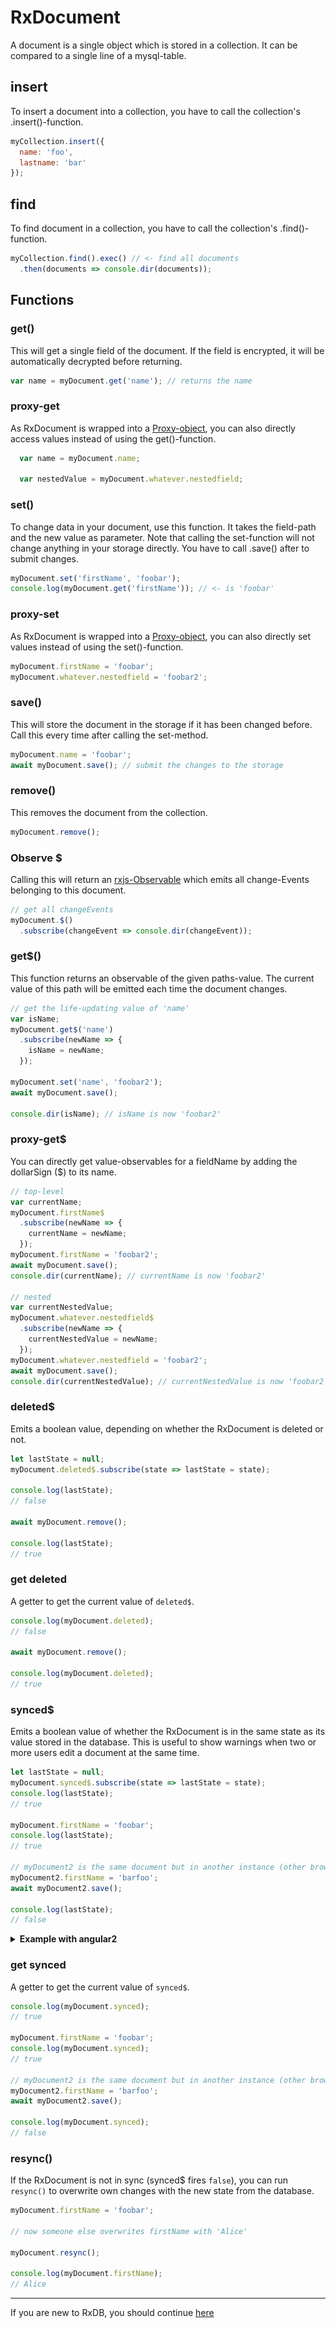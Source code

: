 # RxDocument
A document is a single object which is stored in a collection. It can be compared to a single line of a mysql-table.


## insert
To insert a document into a collection, you have to call the collection's .insert()-function.
```js
myCollection.insert({
  name: 'foo',
  lastname: 'bar'
});
```

## find
To find document in a collection, you have to call the collection's .find()-function.
```js
myCollection.find().exec() // <- find all documents
  .then(documents => console.dir(documents));
```


## Functions

### get()
This will get a single field of the document. If the field is encrypted, it will be automatically decrypted before returning.

```js
var name = myDocument.get('name'); // returns the name
```

### proxy-get
As RxDocument is wrapped into a [Proxy-object](https://developer.mozilla.org/de/docs/Web/JavaScript/Reference/Global_Objects/Proxy), you can also directly access values instead of using the get()-function.

```js
  var name = myDocument.name;

  var nestedValue = myDocument.whatever.nestedfield;
```

### set()
To change data in your document, use this function. It takes the field-path and the new value as parameter. Note that calling the set-function will not change anything in your storage directly. You have to call .save() after to submit changes.

```js
myDocument.set('firstName', 'foobar');
console.log(myDocument.get('firstName')); // <- is 'foobar'
```

### proxy-set
As RxDocument is wrapped into a [Proxy-object](https://developer.mozilla.org/de/docs/Web/JavaScript/Reference/Global_Objects/Proxy), you can also directly set values instead of using the set()-function.

```js
myDocument.firstName = 'foobar';
myDocument.whatever.nestedfield = 'foobar2';
```

### save()
This will store the document in the storage if it has been changed before. Call this every time after calling the set-method.
```js
myDocument.name = 'foobar';
await myDocument.save(); // submit the changes to the storage
```

### remove()
This removes the document from the collection.
```js
myDocument.remove();
```

### Observe $
Calling this will return an [rxjs-Observable](http://reactivex.io/rxjs/manual/overview.html#observable) which emits all change-Events belonging to this document.

```js
// get all changeEvents
myDocument.$()
  .subscribe(changeEvent => console.dir(changeEvent));
```

### get$()
This function returns an observable of the given paths-value.
The current value of this path will be emitted each time the document changes.
```js
// get the life-updating value of 'name'
var isName;
myDocument.get$('name')
  .subscribe(newName => {
    isName = newName;
  });

myDocument.set('name', 'foobar2');
await myDocument.save();

console.dir(isName); // isName is now 'foobar2'
```

### proxy-get$
You can directly get value-observables for a fieldName by adding the dollarSign ($) to its name.

```js
// top-level
var currentName;
myDocument.firstName$
  .subscribe(newName => {
    currentName = newName;
  });
myDocument.firstName = 'foobar2';
await myDocument.save();
console.dir(currentName); // currentName is now 'foobar2'

// nested
var currentNestedValue;
myDocument.whatever.nestedfield$
  .subscribe(newName => {
    currentNestedValue = newName;
  });
myDocument.whatever.nestedfield = 'foobar2';
await myDocument.save();
console.dir(currentNestedValue); // currentNestedValue is now 'foobar2'
```

### deleted$
Emits a boolean value, depending on whether the RxDocument is deleted or not.

```js
let lastState = null;
myDocument.deleted$.subscribe(state => lastState = state);

console.log(lastState);
// false

await myDocument.remove();

console.log(lastState);
// true
```

### get deleted
A getter to get the current value of `deleted$`.

```js
console.log(myDocument.deleted);
// false

await myDocument.remove();

console.log(myDocument.deleted);
// true
```


### synced$
Emits a boolean value of whether the RxDocument is in the same state as its value stored in the database.
This is useful to show warnings when two or more users edit a document at the same time.

```js
let lastState = null;
myDocument.synced$.subscribe(state => lastState = state);
console.log(lastState);
// true

myDocument.firstName = 'foobar';
console.log(lastState);
// true

// myDocument2 is the same document but in another instance (other browser-tab etc.)
myDocument2.firstName = 'barfoo';
await myDocument2.save();

console.log(lastState);
// false
```

<details>
<summary>
  <b>Example with angular2</b>
</summary>
```html
<div *ngIf="!(hero.synced$ | async)">
    <h4>Warning:</h4>
    <p>Someone else has <b>changed</b> this document. If you click save, you will overwrite the changes.</p>
    <button md-raised-button color="primary" (click)=hero.resync()>resync</button>
</div>
```
![synced.gif](files/synced.gif)
</details>

### get synced
A getter to get the current value of `synced$`.

```js
console.log(myDocument.synced);
// true

myDocument.firstName = 'foobar';
console.log(myDocument.synced);
// true

// myDocument2 is the same document but in another instance (other browser-tab etc.)
myDocument2.firstName = 'barfoo';
await myDocument2.save();

console.log(myDocument.synced);
// false
```

### resync()
If the RxDocument is not in sync (synced$ fires `false`), you can run `resync()` to overwrite own changes with the new state from the database.

```js
myDocument.firstName = 'foobar';

// now someone else overwrites firstName with 'Alice'

myDocument.resync();

console.log(myDocument.firstName);
// Alice
```

---------
If you are new to RxDB, you should continue [here](./Middleware.md)
